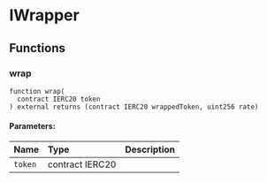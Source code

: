 # IWrapper





## Functions
### wrap
```solidity
function wrap(
  contract IERC20 token
) external returns (contract IERC20 wrappedToken, uint256 rate)
```


#### Parameters:
| Name | Type | Description                                                          |
| :--- | :--- | :------------------------------------------------------------------- |
|`token` | contract IERC20 | 


